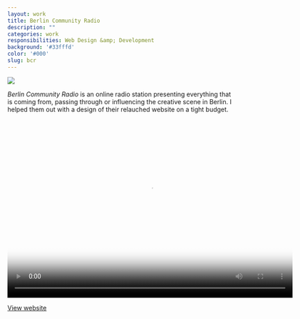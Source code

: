 ```yaml
---
layout: work
title: Berlin Community Radio
description: ""
categories: work
responsibilities: Web Design &amp; Development
background: '#33fffd'
color: '#000'
slug: bcr
---
```


<div class="IntroImg">
  <img src="{{ site.root }}/work/bcr/bcr.gif" />
</div>

<em>Berlin Community Radio</em> is an online radio station presenting everything that is coming from, passing through or influencing the creative scene in Berlin. I helped them out with a design of their relauched website on a tight budget.

<div>
  <video id="marfa" class="browser_img" title="Berlin Community Radio"
    preload="auto" width="640" height="400" poster="{{ site.root }}/work/bcr/bcr.png" data-setup="{}">
    <source src="{{ site.root }}/work/bcr/bcr.mp4" type='video/mp4'>
    <source src="{{ site.root }}/work/bcr/bcr.webm" type='video/webm'>
  </video>
</div>

<a href="http://berlincommunityradio.com" class="button" rel="external">View website</a>

